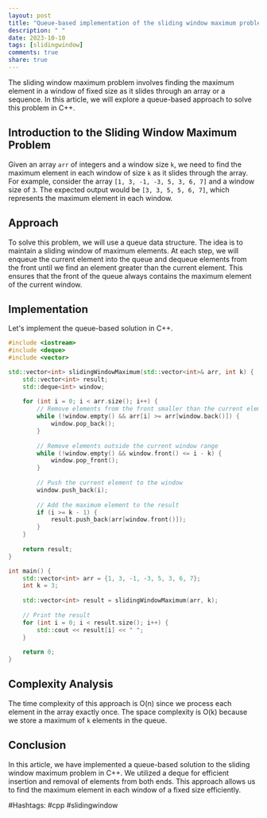```yaml
---
layout: post
title: "Queue-based implementation of the sliding window maximum problem in C++"
description: " "
date: 2023-10-10
tags: [slidingwindow]
comments: true
share: true
---
```


The sliding window maximum problem involves finding the maximum element in a window of fixed size as it slides through an array or a sequence. In this article, we will explore a queue-based approach to solve this problem in C++.

## Introduction to the Sliding Window Maximum Problem

Given an array `arr` of integers and a window size `k`, we need to find the maximum element in each window of size `k` as it slides through the array. For example, consider the array `[1, 3, -1, -3, 5, 3, 6, 7]` and a window size of `3`. The expected output would be `[3, 3, 5, 5, 6, 7]`, which represents the maximum element in each window.

## Approach

To solve this problem, we will use a queue data structure. The idea is to maintain a sliding window of maximum elements. At each step, we will enqueue the current element into the queue and dequeue elements from the front until we find an element greater than the current element. This ensures that the front of the queue always contains the maximum element of the current window.

## Implementation

Let's implement the queue-based solution in C++.

```c++
#include <iostream>
#include <deque>
#include <vector>

std::vector<int> slidingWindowMaximum(std::vector<int>& arr, int k) {
    std::vector<int> result;
    std::deque<int> window;
    
    for (int i = 0; i < arr.size(); i++) {
        // Remove elements from the front smaller than the current element
        while (!window.empty() && arr[i] >= arr[window.back()]) {
            window.pop_back();
        }
        
        // Remove elements outside the current window range
        while (!window.empty() && window.front() <= i - k) {
            window.pop_front();
        }
        
        // Push the current element to the window
        window.push_back(i);
        
        // Add the maximum element to the result
        if (i >= k - 1) {
            result.push_back(arr[window.front()]);
        }
    }
    
    return result;
}

int main() {
    std::vector<int> arr = {1, 3, -1, -3, 5, 3, 6, 7};
    int k = 3;
    
    std::vector<int> result = slidingWindowMaximum(arr, k);
    
    // Print the result
    for (int i = 0; i < result.size(); i++) {
        std::cout << result[i] << " ";
    }
    
    return 0;
}
```

## Complexity Analysis

The time complexity of this approach is O(n) since we process each element in the array exactly once. The space complexity is O(k) because we store a maximum of `k` elements in the queue.

## Conclusion

In this article, we have implemented a queue-based solution to the sliding window maximum problem in C++. We utilized a deque for efficient insertion and removal of elements from both ends. This approach allows us to find the maximum element in each window of a fixed size efficiently.

#Hashtags: #cpp #slidingwindow